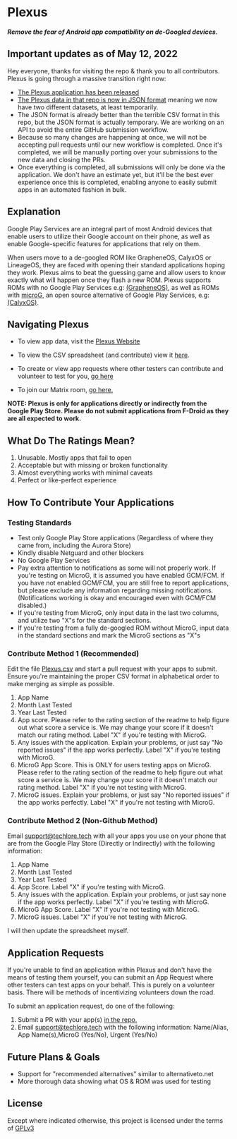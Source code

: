 # Plexus
***Remove the fear of Android app compatibility on de-Googled devices.***

## Important updates as of May 12, 2022
Hey everyone, thanks for visiting the repo & thank you to all contributors. Plexus is going through a massive transition right now:
* [The Plexus application has been released](https://github.com/techlore/Plexus-app)
* [The Plexus data in that repo is now in JSON format](https://github.com/techlore/Plexus-app/blob/main/Plexus.json) meaning we now have two different datasets, at least temporarily.
* The JSON format is already better than the terrible CSV format in this repo, but the JSON format is actually temporary. We are working on an API to avoid the entire GitHub submission workflow.
* Because so many changes are happening at once, we will not be accepting pull requests until our new workflow is completed. Once it's completed, we will be manually porting over your submissions to the new data and closing the PRs.
* Once everything is completed, all submissions will only be done via the application. We don't have an estimate yet, but it'll be the best ever experience once this is completed, enabling anyone to easily submit apps in an automated fashion in bulk.


## Explanation

Google Play Services are an integral part of most Android devices that enable users to utilize their Google account on their phone, as well as enable Google-specific features for applications that rely on them.

When users move to a de-googled ROM like GrapheneOS, CalyxOS or LineageOS, they are faced with opening their standard applications hoping they work. Plexus aims to beat the guessing game and allow users to know exactly what will happen once they flash a new ROM. Plexus supports ROMs with no Google Play Services e.g: [(GrapheneOS)](https://grapheneos.org/), as well as ROMs with [microG](https://microg.org/), an open source alternative of Google Play Services, e.g: [(CalyxOS)](https://calyxos.org/). 

## Navigating Plexus

* To view app data, visit the [Plexus Website](https://plexus.techlore.tech/)

* To view the CSV spreadsheet (and contribute) view it [here](./src/data/Plexus.csv).

* To create or view app requests where other testers can contribute and volunteer to test for you, [go here](./src/data/requests.csv) 

* To join our Matrix room, [go here.](https://matrix.to/#/#plexus:matrix.org)

**NOTE: Plexus is only for applications directly or indirectly from the Google Play Store. Please do not submit applications from F-Droid as they are all expected to work.**

## What Do The Ratings Mean?

1. Unusable. Mostly apps that fail to open
2. Acceptable but with missing or broken functionality
3. Almost everything works with minimal caveats
4. Perfect or like-perfect experience

## How To Contribute Your Applications

### Testing Standards

- Test only Google Play Store applications (Regardless of where they came from, including the Aurora Store)
- Kindly disable Netguard and other blockers
- No Google Play Services
- Pay extra attention to notifications as some will not properly work. If you're testing on MicroG, it is assumed you have enabled GCM/FCM. If you have not enabled GCM/FCM, you are still free to report applications, but please exclude any information regarding missing notifications. (Notifications working is okay and encouraged even with GCM/FCM disabled.)
- If you're testing from MicroG, only input data in the last two columns, and utilize two "X"s for the standard sections.
- If you're testing from a fully de-googled ROM without MicroG, input data in the standard sections and mark the MicroG sections as "X"s

### Contribute Method 1 (Recommended)

Edit the file [Plexus.csv](./src/data/Plexus.csv) and start a pull request with your apps to submit. Ensure you're maintaining the proper CSV format in alphabetical order to make merging as simple as possible.

1. App Name
2. Month Last Tested
3. Year Last Tested
4. App score. Please refer to the rating section of the readme to help figure out what score a service is. We may change your score if it doesn't match our rating method. Label "X" if you're testing with MicroG.
5. Any issues with the application. Explain your problems, or just say "No reported issues" if the app works perfectly. Label "X" if you're testing with MicroG.
6. MicroG App Score. This is ONLY for users testing apps on MicroG. Please refer to the rating section of the readme to help figure out what score a service is. We may change your score if it doesn't match our rating method. Label "X" if you're not testing with MicroG.
7. MicroG issues. Explain your problems, or just say "No reported issues" if the app works perfectly. Label "X" if you're not testing with MicroG.

### Contribute Method 2 (Non-Github Method)

Email support@techlore.tech with all your apps you use on your phone that are from the Google Play Store (Directly or Indirectly) with the following information:

1. App Name
2. Month Last Tested
3. Year Last Tested
4. App Score. Label "X" if you're testing with MicroG.
5. Any issues with the application. Explain your problems, or just say none if the app works perfectly. Label "X" if you're testing with MicroG.
6. MicroG App Score. Label "X" if you're not testing with MicroG.
7. MicroG issues. Label "X" if you're not testing with MicroG.

I will then update the spreadsheet myself.

## Application Requests

If you're unable to find an application within Plexus and don't have the means of testing them yourself, you can submit an App Request where other testers can test apps on your behalf. This is purely on a volunteer basis. There will be methods of incentivizing volunteers down the road. 

To submit an application request, do one of the following:
1. Submit a PR with your app(s) [in the repo.](./src/data/requests.csv) 
2. Email support@techlore.tech with the following information: Name/Alias, App Name(s),MicroG (Yes/No), Urgent (Yes/No)

## Future Plans & Goals
- Support for "recommended alternatives" similar to alternativeto.net
- More thorough data showing what OS & ROM was used for testing

## License
Except where indicated otherwise, this project is licensed under the terms of [GPLv3](https://www.gnu.org/licenses/gpl-3.0.html)

